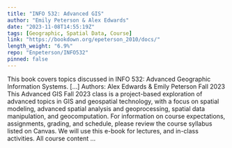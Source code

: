 ```yaml
---
title: "INFO 532: Advanced GIS"
author: "Emily Peterson & Alex Edwards"
date: "2023-11-08T14:55:19Z"
tags: [Geographic, Spatial Data, Course]
link: "https://bookdown.org/epeterson_2010/docs/"
length_weight: "6.9%"
repo: "Enpeterson/INFO532"
pinned: false
---
```


This book covers topics discussed in INFO 532: Advanced Geographic Information Systems. [...] Authors: Alex Edwards & Emily Peterson
Fall 2023 This Advanced GIS Fall 2023 class is a project-based exploration of advanced topics in GIS and geospatial technology, with a focus on spatial modeling, advanced spatial analysis and geoprocessing, spatial data manipulation, and geocomputation. For information on course expectations, assignments, grading, and schedule, please review the course syllabus listed on Canvas. We will use this e-book for lectures, and in-class activities. All course content ...
